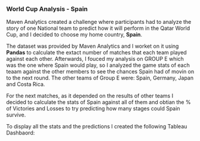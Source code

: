 ### World Cup Analysis - Spain

Maven Analytics created a challenge where participants had to analyze the story of one National team to predict how it will perform in the Qatar World Cup, and I decided to choose my home country, **Spain**.

The dataset was provided by Maven Analytics and I worket on it using **Pandas** to calculate the extact number of matches that each team played against each other. Afterwards, I fouced my analysis on GROUP E which was the one where Spain would play, so I analyzed the game stats of each teaam against the other members to see the chances Spain had of movin on to the next round. The other teams of Group E were: Spain, Germany, Japan and Costa Rica.

For the next matches, as it depended on the results of other teams I decided to calculate the stats of Spain against all of them and obtian the % of Victories and Losses to try predicting how many stages could Spain survive.  

To display all the stats and the predictions I created the following Tableau Dashbaord:



